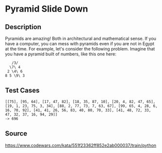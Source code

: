 # Pyramid Slide Down

## Description 

Pyramids are amazing! Both in architectural and mathematical sense. If you have a computer, you can mess with pyramids even if you are not in Egypt at the time. For example, let's consider the following problem. Imagine that you have a pyramid built of numbers, like this one here:

       /3/
      \7\ 4 
     2 \4\ 6 
    8 5 \9\ 3
    
## Test Cases

    [[75], [95, 64], [17, 47, 82], [18, 35, 87, 10], [20, 4, 82, 47, 65], [19, 1, 23, 75, 3, 34], [88, 2, 77, 73, 7, 63, 67], [99, 65, 4, 28, 6, 16, 70, 92], [41, 41, 26, 56, 83, 40, 80, 70, 33], [41, 48, 72, 33, 47, 32, 37, 16, 94, 29]]
    -> 696

## Source
https://www.codewars.com/kata/551f23362ff852e2ab000037/train/python
